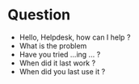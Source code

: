 # Question
- Hello, Helpdesk, how can I help ?
- What is the problem
- Have you tried ...ing ... ?
- When did it last work ?
- When did you last use it ?